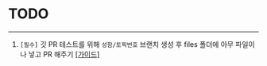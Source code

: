 # TODO 

---
1. `[필수]` 깃 PR 테스트를 위해 `성함/토픽번호` 브랜치 생성 후 files 폴더에 아무 파일이나 넣고 PR 해주기 [[가이드]](https://github.com/T-lab-java-king/tlab-java-core/issues/1)